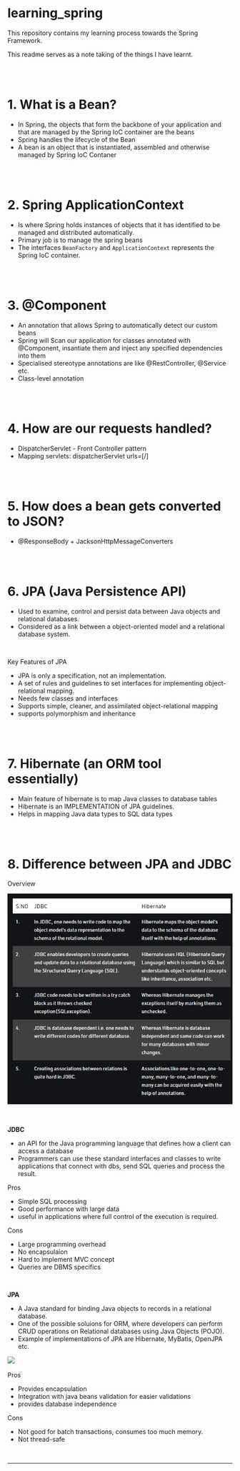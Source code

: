 # learning_spring

This repository contains my learning process towards the Spring Framework.

This readme serves as a note taking of the things I have learnt.

<br>
<br>

# 1. What is a Bean?

-   In Spring, the objects that form the backbone of your application and that are managed by the Spring IoC container are the beans
-   Spring handles the lifecycle of the Bean
-   A bean is an object that is instantiated, assembled and otherwise managed by Spring IoC Contaner

<br>
<br>

# 2. Spring ApplicationContext

-   Is where Spring holds instances of objects that it has identified to be managed and distributed automatically.
-   Primary job is to manage the spring beans
-   The interfaces `BeanFactory` and `ApplicationContext` represents the Spring IoC container.

<br>
<br>

# 3. @Component

-   An annotation that allows Spring to automatically detect our custom beans
-   Spring will Scan our application for classes annotated with @Component, insantiate them and inject any specified dependencies into them
-   Specialised stereotype annotations are like @RestController, @Service etc.
-   Class-level annotation

<br>
<br>

# 4. How are our requests handled?

-   DispatcherServlet - Front Controller pattern
-   Mapping servlets: dispatcherServlet urls=[/]

<br>
<br>

# 5. How does a bean gets converted to JSON?

-   @ResponseBody + JacksonHttpMessageConverters

<br>
<br>

# 6. JPA (Java Persistence API)

-   Used to examine, control and persist data between Java objects and relational databases.
-   Considered as a link between a object-oriented model and a relational database system.

<br>

Key Features of JPA

-   JPA is only a specification, not an implementation.
-   A set of rules and guidelines to set interfaces for implementing object-relational mapping.
-   Needs few classes and interfaces
-   Supports simple, cleaner, and assimilated object-relational mapping
-   supports polymorphism and inheritance

<br>
<br>

# 7. Hibernate (an ORM tool essentially)

-   Main feature of hibernate is to map Java classes to database tables
-   Hibernate is an IMPLEMENTATION of JPA guidelines.
-   Helps in mapping Java data types to SQL data types

<br>
<br>

# 8. Difference between JPA and JDBC

Overview

![plot](./images/difference_jpa_jdbc.png)

<br>

<b>JDBC</b>

-   an API for the Java programming language that defines how a client can access a database
-   Programmers can use these standard interfaces and classes to write applications that connect with dbs, send SQL queries and process the result.

Pros

-   Simple SQL processing
-   Good performance with large data
-   useful in applications where full control of the execution is required.

Cons

-   Large programming overhead
-   No encapsulaion
-   Hard to implement MVC concept
-   Queries are DBMS specifics

<br>

<b>JPA</b>

-   A Java standard for binding Java objects to records in a relational database.
-   One of the possible soluions for ORM, where developers can perform CRUD operations on Relational databases using Java Objects (POJO).
-   Example of implementations of JPA are Hibernate, MyBatis, OpenJPA etc.

<img src="https://miro.medium.com/max/1100/1*QI-lYwgqNtFEIfqeI2TteA.jpeg">

Pros

-   Provides encapsulation
-   Integration with java beans validation for easier validations
-   provides database independence

Cons

-   Not good for batch transactions, consumes too much memory.
-   Not thread-safe

<br>
<hr>
<br>
